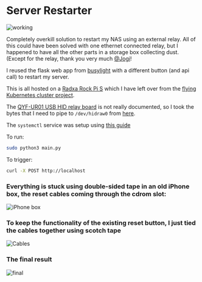 # Server Restarter

![working](images/working.gif)

Completely overkill solution to restart my NAS using an external relay. All of this could have been solved with one ethernet connected relay, but I happened to have all the other parts in a storage box collecting dust. (Except for the relay, thank you very much [@Jogi](https://github.com/jogi-k)!

I reused the flask web app from [busylight](https://github.com/danacr/busylight) with a different button (and api call) to restart my server.

This is all hosted on a [Radxa Rock Pi S](https://wiki.radxa.com/RockpiS) which I have left over from the [flying Kubernetes cluster project](https://github.com/danacr/Kubernetes-The-Fun-Way/tree/master/02-kubernetes-operator-for-drones).

The [QYF-UR01 USB HID relay board](https://de.aliexpress.com/i/4000280363602.html?gatewayAdapt=glo2deu) is not really documented, so I took the bytes that I need to pipe to `/dev/hidraw0` from [here](https://github.com/zwizwa/usb_relay_ch551g).

The `systemctl` service was setup using [this guide](https://medium.com/codex/setup-a-python-script-as-a-service-through-systemctl-systemd-f0cc55a42267)

To run:
```bash
sudo python3 main.py
```

To trigger:
```bash
curl -X POST http://localhost
```

### Everything is stuck using double-sided tape in an old iPhone box, the reset cables coming through the cdrom slot:
![iPhone box](images/IMG_0462.jpeg)

### To keep the functionality of the existing reset button, I just tied the cables together using scotch tape
![Cables](images/IMG_0463.jpeg)

### The final result
![final](images/IMG_0467.jpeg)